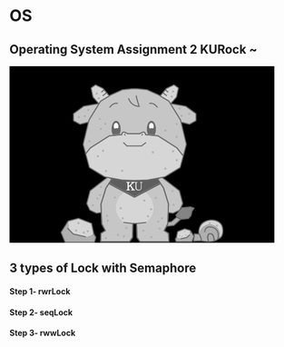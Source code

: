 # OS
## Operating System Assignment 2 KURock ~ <br/>


<img src = "kurock.png">

## 3 types of Lock with Semaphore


#### Step 1- rwrLock 
#### Step 2- seqLock 
#### Step 3- rwwLock 


